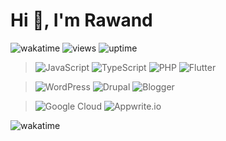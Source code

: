 # Hi 👋, I'm Rawand

![wakatime](https://wakatime.com/badge/user/7b1cde25-1c85-4233-ae84-7cfb34197e47.svg)
![views](https://komarev.com/ghpvc/?username=itsr4wand&label=Profile_views&color=0e75b6&style=flat&base=1586)
![uptime](https://img.shields.io/badge/Utime-status.rawandev.top-blue)

> ![JavaScript](https://img.shields.io/badge/-JavaScript-black?style=for-the-badge&logo=javascript)
> ![TypeScript](https://img.shields.io/badge/-TypeScript-black?style=for-the-badge&logo=typescript)
> ![PHP](https://img.shields.io/badge/-PHP-black?style=for-the-badge&logo=php)
> ![Flutter](https://img.shields.io/badge/-Flutter-black?style=for-the-badge&logo=flutter)

> ![WordPress](https://img.shields.io/badge/-WordPress-black?style=for-the-badge&logo=wordpress)
> ![Drupal](https://img.shields.io/badge/-Drupal-black?style=for-the-badge&logo=drupal)
> ![Blogger](https://img.shields.io/badge/-Blogger-black?style=for-the-badge&logo=blogger)

> ![Google Cloud](https://img.shields.io/badge/-Google_Cloud-black?style=for-the-badge&logo=google-cloud)
> ![Appwrite.io](https://img.shields.io/badge/-Appwrite.io-black?style=for-the-badge&logo=Appwrite)

![wakatime](https://wakatime.com/share/@itsr4wand/1557bdda-89b5-402f-92de-ac3eca7fb203.svg)
